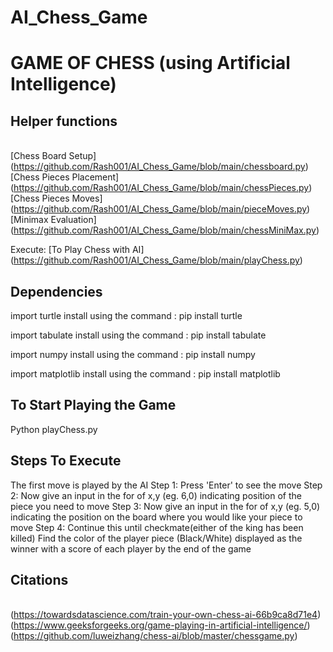 # AI_Chess_Game

# GAME OF CHESS (using Artificial Intelligence)

## Helper functions

<br>[Chess Board Setup] (https://github.com/Rash001/AI_Chess_Game/blob/main/chessboard.py) 
<br>[Chess Pieces Placement] (https://github.com/Rash001/AI_Chess_Game/blob/main/chessPieces.py)
<br>[Chess Pieces Moves] (https://github.com/Rash001/AI_Chess_Game/blob/main/pieceMoves.py)
<br>[Minimax Evaluation] (https://github.com/Rash001/AI_Chess_Game/blob/main/chessMiniMax.py)

Execute:
[To Play Chess with AI] (https://github.com/Rash001/AI_Chess_Game/blob/main/playChess.py)


## Dependencies 

import turtle
install using the command : pip install turtle

import tabulate
install using the command : pip install tabulate

import numpy 
install using the command : pip install numpy

import matplotlib
install using the command : pip install matplotlib

## To Start Playing the Game
Python playChess.py

## Steps To Execute 

The first move is played by the AI
Step 1: Press 'Enter' to see the move
Step 2: Now give an input in the for of x,y (eg. 6,0) indicating  position of the piece you need to move
Step 3: Now give an input in the for of x,y (eg. 5,0) indicating  the position  on the board where you would like your piece to move 
Step 4: Continue this until checkmate(either of the king has been killed)
Find the color of the player piece (Black/White) displayed as the winner with a score of each player by the end of the game

## Citations

<br>(https://towardsdatascience.com/train-your-own-chess-ai-66b9ca8d71e4)
<br>(https://www.geeksforgeeks.org/game-playing-in-artificial-intelligence/)
<br>(https://github.com/luweizhang/chess-ai/blob/master/chessgame.py)









